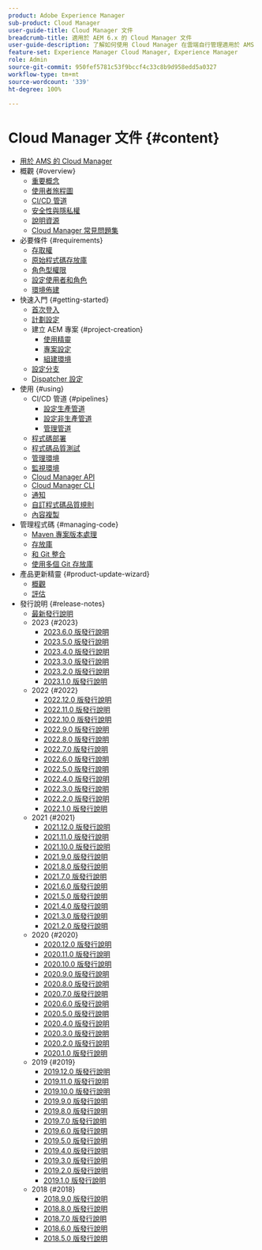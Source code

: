```yaml
---
product: Adobe Experience Manager
sub-product: Cloud Manager
user-guide-title: Cloud Manager 文件
breadcrumb-title: 適用於 AEM 6.x 的 Cloud Manager 文件
user-guide-description: 了解如何使用 Cloud Manager 在雲端自行管理適用於 AMS 的 Adobe Experience Manager。
feature-set: Experience Manager Cloud Manager, Experience Manager
role: Admin
source-git-commit: 950fef5781c53f9bccf4c33c8b9d958edd5a0327
workflow-type: tm+mt
source-wordcount: '339'
ht-degree: 100%

---
```



# Cloud Manager 文件 {#content}

+ [用於 AMS 的 Cloud Manager](/help/introduction.md)
+ 概觀 {#overview}
   + [重要概念](/help/overview/key-concepts.md)
   + [使用者旅程圖](/help/overview/user-journey.md)
   + [CI/CD 管道](/help/overview/ci-cd-pipelines.md)
   + [安全性與隱私權](/help/overview/security-and-privacy.md)
   + [說明資源](/help/overview/help-resources.md)
   + [Cloud Manager 常見問題集](/help/overview/faqs.md)
+ 必要條件 {#requirements}
   + [存取權](/help/requirements/access-rights.md)
   + [原始程式碼存放庫](/help/requirements/source-code-repository.md)
   + [角色型權限](/help/requirements/role-based-permissions.md)
   + [設定使用者和角色](/help/requirements/users-and-roles.md)
   + [環境佈建](/help/requirements/environment-provisioning.md)
+ 快速入門 {#getting-started}
   + [首次登入](/help/getting-started/first-time-login.md)
   + [計劃設定](/help/getting-started/program-setup.md)
   + 建立 AEM 專案 {#project-creation}
      + [使用精靈](/help/getting-started/using-the-wizard.md)
      + [專案設定](/help/getting-started/project-setup.md)
      + [組建環境](/help/getting-started/build-environment.md)
   + [設定分支](/help/getting-started/configuring-branches.md)
   + [Dispatcher 設定](/help/getting-started/dispatcher-configurations.md)
+ 使用 {#using}
   + CI/CD 管道 {#pipelines}
      + [設定生產管道](/help/using/production-pipelines.md)
      + [設定非生產管道](/help/using/non-production-pipelines.md)
      + [管理管道 ](/help/using/managing-pipelines.md)
   + [程式碼部署](/help/using/code-deployment.md)
   + [程式碼品質測試](/help/using/code-quality-testing.md)
   + [管理環境](/help/using/managing-environments.md)
   + [監視環境](/help/using/monitoring-environments.md)
   + [Cloud Manager API](https://developer.adobe.com/experience-cloud/cloud-manager/reference/api/)
   + [Cloud Manager CLI](https://github.com/adobe/aio-cli-plugin-cloudmanager/blob/main/README.md)
   + [通知](/help/using/notifications.md)
   + [自訂程式碼品質規則](/help/using/custom-code-quality-rules.md)
   + [內容複製](/help/using/content-copy.md)
+ 管理程式碼 {#managing-code}
   + [Maven 專案版本處理](/help/managing-code/maven-project-version.md)
   + [存放庫](/help/managing-code/repositories.md)
   + [和 Git 整合](/help/managing-code/git-integration.md)
   + [使用多個 Git 存放庫](/help/managing-code/multiple-git-repos.md)
+ 產品更新精靈 {#product-update-wizard}
   + [概觀](/help/product-update-wizard/overview.md)
   + [評估](/help/product-update-wizard/evaluation.md)
+ 發行說明 {#release-notes}
   + [最新發行說明](/help/release-notes/current.md)
   + 2023 {#2023}
      + [2023.6.0 版發行說明](/help/release-notes/2023/2023-6-0.md)
      + [2023.5.0 版發行說明](/help/release-notes/2023/2023-5-0.md)
      + [2023.4.0 版發行說明](/help/release-notes/2023/2023-4-0.md)
      + [2023.3.0 版發行說明](/help/release-notes/2023/2023-3-0.md)
      + [2023.2.0 版發行說明](/help/release-notes/2023/2023-2-0.md)
      + [2023.1.0 版發行說明](/help/release-notes/2023/2023-1-0.md)
   + 2022 {#2022}
      + [2022.12.0 版發行說明](/help/release-notes/2022/2022-12-0.md)
      + [2022.11.0 版發行說明](/help/release-notes/2022/2022-11-0.md)
      + [2022.10.0 版發行說明](/help/release-notes/2022/2022-10-0.md)
      + [2022.9.0 版發行說明](/help/release-notes/2022/2022-9-0.md)
      + [2022.8.0 版發行說明](/help/release-notes/2022/2022-8-0.md)
      + [2022.7.0 版發行說明](/help/release-notes/2022/2022-7-0.md)
      + [2022.6.0 版發行說明](/help/release-notes/2022/2022-6-0.md)
      + [2022.5.0 版發行說明](/help/release-notes/2022/2022-5-0.md)
      + [2022.4.0 版發行說明](/help/release-notes/2022/2022-4-0.md)
      + [2022.3.0 版發行說明](/help/release-notes/2022/2022-3-0.md)
      + [2022.2.0 版發行說明](/help/release-notes/2022/2022-2-0.md)
      + [2022.1.0 版發行說明](/help/release-notes/2022/2022-1-0.md)
   + 2021 {#2021}
      + [2021.12.0 版發行說明](/help/release-notes/2021/2021-12-0.md)
      + [2021.11.0 版發行說明](/help/release-notes/2021/2021-11-0.md)
      + [2021.10.0 版發行說明](/help/release-notes/2021/2021-10-0.md)
      + [2021.9.0 版發行說明](/help/release-notes/2021/2021-9-0.md)
      + [2021.8.0 版發行說明](/help/release-notes/2021/2021-8-0.md)
      + [2021.7.0 版發行說明](/help/release-notes/2021/2021-7-0.md)
      + [2021.6.0 版發行說明](/help/release-notes/2021/2021-6-0.md)
      + [2021.5.0 版發行說明](/help/release-notes/2021/2021-5-0.md)
      + [2021.4.0 版發行說明](/help/release-notes/2021/2021-4-0.md)
      + [2021.3.0 版發行說明](/help/release-notes/2021/2021-3-0.md)
      + [2021.2.0 版發行說明](/help/release-notes/2021/2021-2-0.md)
   + 2020 {#2020}
      + [2020.12.0 版發行說明](/help/release-notes/2020/2020-12-0.md)
      + [2020.11.0 版發行說明](/help/release-notes/2020/2020-11-0.md)
      + [2020.10.0 版發行說明](/help/release-notes/2020/2020-10-0.md)
      + [2020.9.0 版發行說明](/help/release-notes/2020/2020-9-0.md)
      + [2020.8.0 版發行說明](/help/release-notes/2020/2020-8-0.md)
      + [2020.7.0 版發行說明](/help/release-notes/2020/2020-7-0.md)
      + [2020.6.0 版發行說明](/help/release-notes/2020/2020-6-0.md)
      + [2020.5.0 版發行說明](/help/release-notes/2020/2020-5-0.md)
      + [2020.4.0 版發行說明](/help/release-notes/2020/2020-4-0.md)
      + [2020.3.0 版發行說明](/help/release-notes/2020/2020-3-0.md)
      + [2020.2.0 版發行說明](/help/release-notes/2020/2020-2-0.md)
      + [2020.1.0 版發行說明](/help/release-notes/2020/2020-1-0.md)
   + 2019 {#2019}
      + [2019.12.0 版發行說明](/help/release-notes/2019/2019-12-0.md)
      + [2019.11.0 版發行說明](/help/release-notes/2019/2019-11-0.md)
      + [2019.10.0 版發行說明](/help/release-notes/2019/2019-10-0.md)
      + [2019.9.0 版發行說明](/help/release-notes/2019/2019-9-0.md)
      + [2019.8.0 版發行說明](/help/release-notes/2019/2019-8-0.md)
      + [2019.7.0 版發行說明](/help/release-notes/2019/2019-7-0.md)
      + [2019.6.0 版發行說明](/help/release-notes/2019/2019-6-0.md)
      + [2019.5.0 版發行說明](/help/release-notes/2019/2019-5-0.md)
      + [2019.4.0 版發行說明](/help/release-notes/2019/2019-4-0.md)
      + [2019.3.0 版發行說明](/help/release-notes/2019/2019-3-0.md)
      + [2019.2.0 版發行說明](/help/release-notes/2019/2019-2-0.md)
      + [2019.1.0 版發行說明](/help/release-notes/2019/2019-1-0.md)
   + 2018 {#2018}
      + [2018.9.0 版發行說明](/help/release-notes/2018/2018-9-0.md)
      + [2018.8.0 版發行說明](/help/release-notes/2018/2018-8-0.md)
      + [2018.7.0 版發行說明](/help/release-notes/2018/2018-7-0.md)
      + [2018.6.0 版發行說明](/help/release-notes/2018/2018-6-0.md)
      + [2018.5.0 版發行說明](/help/release-notes/2018/2018-5-0.md)
